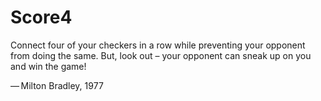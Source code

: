 # Score4

Connect four of your checkers in a row while preventing your opponent from doing the same. But, look out – your opponent can sneak up on you and win the game!

— Milton Bradley, 1977
